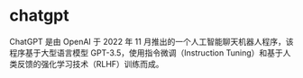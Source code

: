 # chatgpt
ChatGPT 是由 OpenAI 于 2022 年 11 月推出的一个人工智能聊天机器人程序，该程序基于大型语言模型 GPT-3.5，使用指令微调（Instruction Tuning）和基于人类反馈的强化学习技术（RLHF）训练而成。
